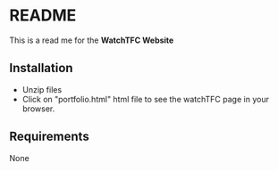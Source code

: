 # README

This is a read me for the **WatchTFC Website**

## Installation
* Unzip files
* Click on "portfolio.html" html file to see the watchTFC page in your browser.

## Requirements

None
